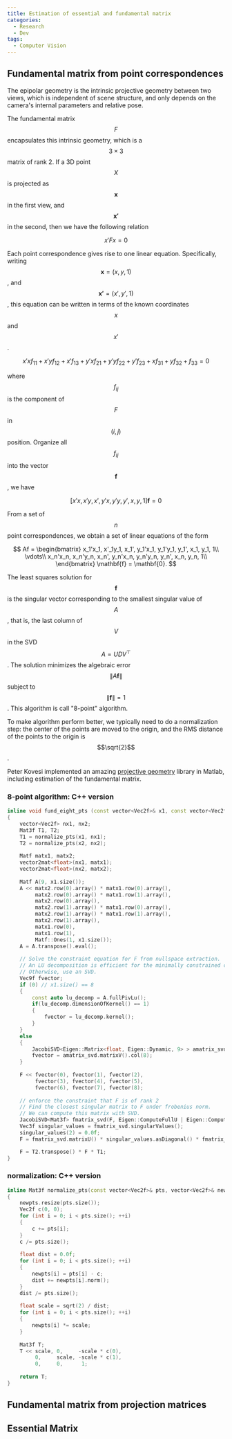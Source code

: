 ```yaml
---
title: Estimation of essential and fundamental matrix
categories: 
  - Research
  - Dev
tags:
  - Computer Vision
---
```


## Fundamental matrix from point correspondences
The epipolar geometry is the intrinsic projective geometry between two views, which is independent of scene structure, and only depends on the camera's internal parameters and relative pose.

The fundamental matrix $$F$$ encapsulates this intrinsic geometry, which is a $$3\times 3$$ matrix of rank 2. If a 3D point $$X$$ is projected as $$\mathbf{x}$$ in the first view, and $$\mathbf{x'}$$ in the second, then we have the following relation

$$
x'Fx = 0
$$

Each point correspondence gives rise to one linear equation. Specifically, writing $$\mathbf{x}=(x, y, 1)$$, and $$\mathbf{x'}=(x', y', 1)$$, this equation can be written in terms of the known coordinates $$x$$ and $$x'$$.

$$
x'xf_{11}+x'yf_{12}+x'f_{13}+y'xf_{21}+y'yf_{22}+y'f_{23}+xf_{31}+yf_{32}+f_{33}=0
$$

where $$f_{ij}$$ is the component of $$F$$ in $$(i,j)$$ position. Organize all $$f_{ij}$$ into the vector $$\mathbf{f}$$, we have

$$
\left[x'x, x'y, x', y'x, y'y, y', x, y, 1\right]\mathbf{f}=0
$$

From a set of $$n$$ point correspondences, we obtain a set of linear equations of the form

$$
Af = \begin{bmatrix}
x_1'x_1, x'_1y_1, x_1', y_1'x_1, y_1'y_1, y_1', x_1, y_1, 1\\
\vdots\\
x_n'x_n, x_n'y_n, x_n', y_n'x_n, y_n'y_n, y_n', x_n, y_n, 1\\
\end{bmatrix} \mathbf{f} = \mathbf{0}.
$$

The least squares solution for $$\mathbf{f}$$ is the singular vector corresponding to the smallest singular value of $$A$$, that is, the last column of $$V$$ in the SVD $$A=UDV^\top$$. The solution minimizes the algebraic error $$\|A\mathbf{f}\|$$ subject to $$\|\mathbf{f}\|=1$$. This algorithm is call "8-point" algorithm.

To make algorithm perform better, we typically need to do a normalization step: the center of the points are moved to the origin, and the RMS distance of the points to the origin is $$\sqrt{2}$$. 

Peter Kovesi implemented an amazing [projective geometry](http://www.peterkovesi.com/matlabfns/#projective) library in Matlab, including estimation of the fundamental matrix.

### 8-point algorithm: C++ version
```cpp
inline void fund_eight_pts (const vector<Vec2f>& x1, const vector<Vec2f>& x2, Mat3f& F)
{
    vector<Vec2f> nx1, nx2;
    Mat3f T1, T2;
    T1 = normalize_pts(x1, nx1);
    T2 = normalize_pts(x2, nx2);
    
    Matf matx1, matx2;
    vector2mat<float>(nx1, matx1);
    vector2mat<float>(nx2, matx2);
    
    Matf A(9, x1.size());
    A << matx2.row(0).array() * matx1.row(0).array(),
         matx2.row(0).array() * matx1.row(1).array(),
         matx2.row(0).array(),
         matx2.row(1).array() * matx1.row(0).array(),
         matx2.row(1).array() * matx1.row(1).array(),
         matx2.row(1).array(),
         matx1.row(0),
         matx1.row(1),
         Matf::Ones(1, x1.size());
    A = A.transpose().eval();
    
    // Solve the constraint equation for F from nullspace extraction.
    // An LU decomposition is efficient for the minimally constrained case.
    // Otherwise, use an SVD.
    Vec9f fvector;
    if (0) // x1.size() == 8
    {
        const auto lu_decomp = A.fullPivLu();
        if(lu_decomp.dimensionOfKernel() == 1)
        {
            fvector = lu_decomp.kernel();
        }
    }
    else
    {
        JacobiSVD<Eigen::Matrix<float, Eigen::Dynamic, 9> > amatrix_svd(A, Eigen::ComputeFullV);
        fvector = amatrix_svd.matrixV().col(8);
    }
    
    F << fvector(0), fvector(1), fvector(2),
         fvector(3), fvector(4), fvector(5),
         fvector(6), fvector(7), fvector(8);
    
    // enforce the constraint that F is of rank 2
    // Find the closest singular matrix to F under frobenius norm.
    // We can compute this matrix with SVD.
    JacobiSVD<Mat3f> fmatrix_svd(F, Eigen::ComputeFullU | Eigen::ComputeFullV);
    Vec3f singular_values = fmatrix_svd.singularValues();
    singular_values(2) = 0.0f;
    F = fmatrix_svd.matrixU() * singular_values.asDiagonal() * fmatrix_svd.matrixV().transpose();

    F = T2.transpose() * F * T1;
}
```

### normalization: C++ version
```cpp
inline Mat3f normalize_pts(const vector<Vec2f>& pts, vector<Vec2f>& newpts)
{
    newpts.resize(pts.size());
    Vec2f c(0, 0);
    for (int i = 0; i < pts.size(); ++i)
    {
        c += pts[i];
    }
    c /= pts.size();
    
    float dist = 0.0f;
    for (int i = 0; i < pts.size(); ++i)
    {
        newpts[i] = pts[i] - c;
        dist += newpts[i].norm();
    }
    dist /= pts.size();
    
    float scale = sqrt(2) / dist;
    for (int i = 0; i < pts.size(); ++i)
    {
        newpts[i] *= scale;
    }
    
    Mat3f T;
    T << scale, 0,     -scale * c(0),
         0,     scale, -scale * c(1),
         0,     0,      1;
    
    return T;
}
```

## Fundamental matrix from projection matrices


## Essential Matrix
